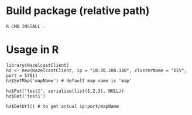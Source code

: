 # Build package (relative path)

    R CMD INSTALL .

# Usage in R

    library(HazelcastClient)
    hz <- new(HazelcastClient, ip = "10.30.100.180", clusterName = "DEV", port = 5701)
    hz$SetMap('mapName') # default map name is 'map'

    hz$Put('test1', serialize(list(1,2,3), NULL))
    hz$Get('test1')

    hz$GetUrl() # to get actual ip:port/mapName



